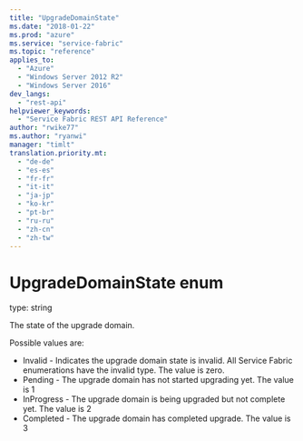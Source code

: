 ```yaml
---
title: "UpgradeDomainState"
ms.date: "2018-01-22"
ms.prod: "azure"
ms.service: "service-fabric"
ms.topic: "reference"
applies_to: 
  - "Azure"
  - "Windows Server 2012 R2"
  - "Windows Server 2016"
dev_langs: 
  - "rest-api"
helpviewer_keywords: 
  - "Service Fabric REST API Reference"
author: "rwike77"
ms.author: "ryanwi"
manager: "timlt"
translation.priority.mt: 
  - "de-de"
  - "es-es"
  - "fr-fr"
  - "it-it"
  - "ja-jp"
  - "ko-kr"
  - "pt-br"
  - "ru-ru"
  - "zh-cn"
  - "zh-tw"
---
```

# UpgradeDomainState enum

type: string

The state of the upgrade domain.

Possible values are: 

  - Invalid - Indicates the upgrade domain state is invalid. All Service Fabric enumerations have the invalid type. The value is zero.
  - Pending - The upgrade domain has not started upgrading yet. The value is 1
  - InProgress - The upgrade domain is being upgraded but not complete yet. The value is 2
  - Completed - The upgrade domain has completed upgrade. The value is 3

